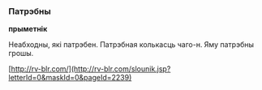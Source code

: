 ### Патрэбны
**прыметнік**

Неабходны, які патрэбен. Патрэбная колькасць чаго-н. Яму патрэбны грошы.

<a rel="author">[http://rv-blr.com/](http://rv-blr.com/slounik.jsp?letterId=0&maskId=0&pageId=2239)</a>

